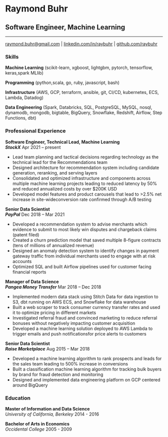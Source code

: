 
# Raymond Buhr

## Software Engineer, Machine Learning
------------

raymond.buhr@gmail.com | [linkedin.com/in/raybuhr](https://linkedin.com/in/raybuhr) | [github.com/raybuhr](https://github.com/raybuhr)

### Skills

**Machine Learning** (scikit-learn, xgboost, lightgbm, pytorch, tensorflow, keras,spark MLlib)

**Programming** (python,scala, go, ruby, javascript, bash)

**Infrastructure** (AWS, GCP, terraform, ansible, git, CI/CD, kubernetes, ECS, Lambda, Datadog)

**Data Engineering** (Spark, Databricks, SQL, PostgreSQL, MySQL, nosql, dynamodb, mongodb, bigtable, BigQuery,
Snowflake, Redshift, Airflow, Step Functions, dbt)


### Professional Experience

**Software Engineer, Technical Lead, Machine Learning** <br>
**_StockX_**   Apr 2021 – present <br>
- Lead team planning and tactical decisions regarding technology as the technical lead for the
Recommendations team
- Designed architecture for recommendation system including candidate generation,
reranking, and serving layers
- Consolidated and optimized infrastructure and components across multiple machine learning projects leading to reduced latency by 50% and reduced annualized costs by over $200K USD
- Developed model features and product carousels that lead to >2.5% net increase in site-wideconversion rate confirmed through A/B testing

**Senior Data Scientist** <br>
**_PayPal_**   Dec 2018 – Mar 2021 <br>
- Developed a recommendation system to advise merchants which evidence to submit to most likely win disputes and chargeback claims (patent filed)
- Created a churn prediction model that saved multiple 8-figure contracts (tens of millions of annualized revenue)
- Designed an anomaly detection system to identify changes in payment gateway traffic from individual merchants used to engage with at risk accounts
- Optimized SQL and built Airflow pipelines used for customer facing financial reports

**Manager of Data Science** <br>
**_Pangea Money Transfer_**   Mar 2018 – Dec 2018 <br>
- Implemented modern data stack using Stitch Data for data ingestion to S3, dbt running on AWS ECS, and Snowflake for data warehouse
- Built a web scraper to track consumer currency transfer rates and used it to optimize pricing in different markets
- Investigated referral fraud and convinced marketing to reduce referral bonuses without negatively impacting customer acquisition
- Developed a machine learning solution deployed to AWS Lambda to trigger emails and push notificationsfor price alerts to customers

**Senior Data Scientist** <br>
**_Raise Marketplace_**   Aug 2015 – Mar 2018 <br>
- Developed a machine learning algorithm to rank prospects and leads for the sales team leading to 500% increase in conversions
- Built a classification machine learning algorithm for tracking bulk buyers by brand for fraud detection and monitoring
- Designed and implemented data engineering platform on GCP centered around BigQuery

### Education
  
**Master of Information and Data Science** <br>
_University of California, Berkeley_ 2014 - 2016

**Bachelor of Arts in Economics** <br>
_Occidental College_ 2005 - 2009
